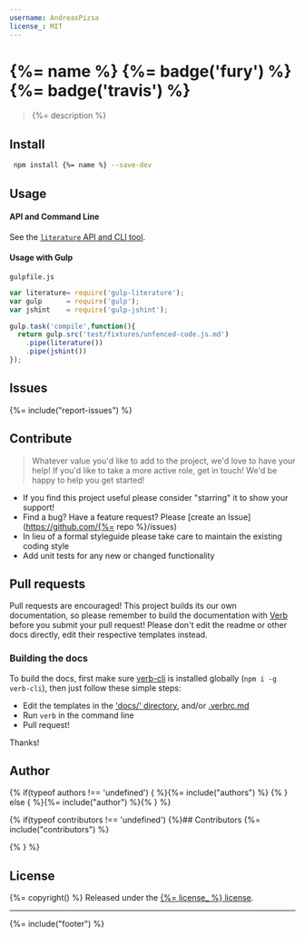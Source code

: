 ```yaml
---
username: AndreasPizsa
license_: MIT
---
```

# {%= name %} {%= badge('fury') %} {%= badge('travis') %}
> {%= description %}

## Install
```bash
 npm install {%= name %} --save-dev
 ```

## Usage

#### API and Command Line
See the [`literature` API and CLI tool](//github.com/AndreasPizsa/literature).

#### Usage with Gulp
`gulpfile.js`
```js
var literature= require('gulp-literature');
var gulp      = require('gulp');
var jshint    = require('gulp-jshint');

gulp.task('compile',function(){
  return gulp.src('test/fixtures/unfenced-code.js.md')
    .pipe(literature())
    .pipe(jshint())
});
```

## Issues
{%= include("report-issues") %}

## Contribute

> Whatever value you'd like to add to the project, we'd love to have your help! If you'd like to take a more active role, get in touch! We'd be happy to help you get started!

* If you find this project useful please consider "starring" it to show your support!
* Find a bug? Have a feature request? Please [create an Issue](https://github.com/{%= repo %}/issues)
* In lieu of a formal styleguide please take care to maintain the existing coding style
* Add unit tests for any new or changed functionality

## Pull requests

Pull requests are encouraged! This project builds its our own documentation, so please remember to build the documentation with [Verb](https://github.com/assemble/verb) before you submit your pull request! Please don't edit the readme or other docs directly, edit their respective templates instead.

### Building the docs

To build the docs, first make sure [verb-cli](https://github.com/assemble/verb-cli) is installed globally (`npm i -g verb-cli`), then just follow these simple steps:

* Edit the templates in the ['docs/' directory](./docs), and/or [.verbrc.md](./.verbrc.md)
* Run `verb` in the command line
* Pull request!

Thanks!

## Author
{% if(typeof authors !== 'undefined') { %}{%= include("authors") %}
{% } else { %}{%= include("author") %}{% } %}

{% if(typeof contributors !== 'undefined') {%}## Contributors
{%= include("contributors") %}

{% } %}
## License
{%= copyright() %}
Released under the [{%= license_ %} license](LICENSE-MIT).


***

{%= include("footer") %}
